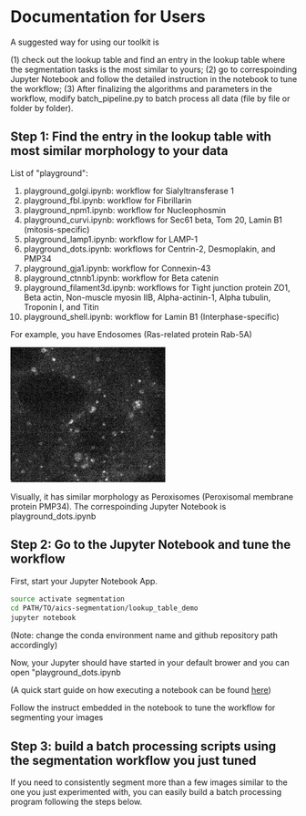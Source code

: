 # Documentation for Users

A suggested way for using our toolkit is

(1) check out the lookup table and find an entry in the lookup table where the segmentation tasks is the most similar to yours;
(2) go to correspoinding Jupyter Notebook and follow the detailed instruction in the notebook to tune the workflow;
(3) After finalizing the algorithms and parameters in the workflow, modify batch_pipeline.py to batch process all data (file by file or folder by folder).


## Step 1: Find the entry in the lookup table with most similar morphology to your data


List of "playground":

1. playground_golgi.ipynb: workflow for Sialyltransferase 1
2. playground_fbl.ipynb: workflow for Fibrillarin
3. playground_npm1.ipynb: workflow for Nucleophosmin
4. playground_curvi.ipynb: workflows for Sec61 beta, Tom 20, Lamin B1 (mitosis-specific)
5. playground_lamp1.ipynb: workflow for LAMP-1
6. playground_dots.ipynb: workflows for Centrin-2, Desmoplakin, and PMP34
7. playground_gja1.ipynb: workflow for Connexin-43
8. playground_ctnnb1.ipynb: workflow for Beta catenin
9. playground_filament3d.ipynb: workflows for Tight junction protein ZO1, Beta actin, Non-muscle myosin IIB, Alpha-actinin-1, Alpha tubulin, Troponin I, and Titin
10. playground_shell.ipynb: workflow for Lamin B1 (Interphase-specific)

For example, you have Endosomes (Ras-related protein Rab-5A)

![rab5a raw](./rab5a_raw.jpg)

Visually, it has similar morphology as Peroxisomes (Peroxisomal membrane protein PMP34). The correspoinding Jupyter Notebook is playground_dots.ipynb

## Step 2: Go to the Jupyter Notebook and tune the workflow

First, start your Jupyter Notebook App.

```bash
source activate segmentation
cd PATH/TO/aics-segmentation/lookup_table_demo
jupyter notebook
```

(Note: change the conda environment name and github repository path accordingly)

Now, your Jupyter should have started in your default brower and you can open "playground_dots.ipynb

(A quick start guide on how executing a notebook can be found [here](https://jupyter-notebook-beginner-guide.readthedocs.io/en/latest/execute.html#executing-a-notebook))

Follow the instruct embedded in the notebook to tune the workflow for segmenting your images

## Step 3: build a batch processing scripts using the segmentation workflow you just tuned

If you need to consistently segment more than a few images similar to the one you just experimented with, you can easily build a batch processing program following the steps below.
